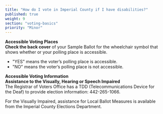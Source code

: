 ```yaml
---
title: "How do I vote in Imperial County if I have disabilities?"
published: true
weight: 9
section: "voting-basics"
priority: "Minor"
---
```


**Accessible Voting Places**  
**Check the back cover** of your Sample Ballot for the wheelchair symbol that shows whether or your polling place is accessible.  
- "YES" means the voter’s polling place is accessible.  
- "NO" means the voter’s polling place is not accessible.  

**Accessible Voting Information**  
**Assistance to the Visually, Hearing  or  Speech Impaired**  
The Registrar of Voters Office has a TDD (Telecommunications Device for the Deaf) to provide election information: 442-265-1066.  

For the Visually Impaired, assistance for Local Ballot Measures is available from the Imperial County Elections Department.  
